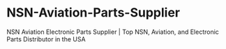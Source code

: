 # NSN-Aviation-Parts-Supplier
NSN Aviation Electronic Parts Supplier | Top NSN, Aviation, and Electronic Parts Distributor in the USA
